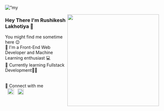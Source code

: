 <p align=”center”> <img src="https://github.com/Rushikesh53/Rushikesh53/assets/93590073/095ccb2b-0735-4894-8ea8-e1e73bfdaf01" alt=”my banner”></p>
<div>
    <img style = "display:block;" align="right" height="300" src="https://raw.githubusercontent.com/Rushikesh53/Rushikesh53/main/images/cat.gif"  />
  </div>
  
  <div align="left">
    <h3>Hey There I'm Rushikesh Lakhotiya 👋</h3>
      You might find me sometime here 😉 <br>
      🔴 I'm a Front-End Web Developer and Machine Learning enthusiast 💻 <br>
      🔵 Currently learning Fullstack Development👨‍💻 <br>
      <br><br>
      🔗 Connect with me <br>
      &nbsp;
      <a href="https://www.instagram.com/lakhotiya_r_r/"><img align=”left” src="https://raw.githubusercontent.com/Rushikesh53/Rushikesh53/main/images/1200px-Instagram.svg.png" alt="Instagram” height="20px" width="21px"/></a> &nbsp
      <a href="https://www.linkedin.com/in/rushikesh-lakhotiya/"><img align=”left” src="https://raw.githubusercontent.com/Rushikesh53/Rushikesh53/main/images/LinkedIn_icon.svg.png" alt=”LinkedIn” height="20px" width=”20px”/></a> 
  
  </div>
